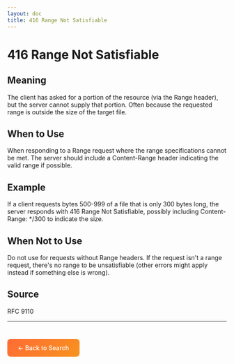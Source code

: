 ```yaml
---
layout: doc
title: 416 Range Not Satisfiable
---
```


# 416 Range Not Satisfiable

## Meaning

The client has asked for a portion of the resource (via the Range header), but the server cannot supply that portion. Often because the requested range is outside the size of the target file.

## When to Use

When responding to a Range request where the range specifications cannot be met. The server should include a Content-Range header indicating the valid range if possible.

## Example

If a client requests bytes 500-999 of a file that is only 300 bytes long, the server responds with 416 Range Not Satisfiable, possibly including Content-Range: */300 to indicate the size.

## When Not to Use

Do not use for requests without Range headers. If the request isn't a range request, there's no range to be unsatisfiable (other errors might apply instead if something else is wrong).

## Source

RFC 9110

---

<div style="margin-top: 40px;">
  <a href="/" style="display: inline-block; padding: 12px 24px; background: linear-gradient(135deg, #ff6b35, #f7931e); color: white; text-decoration: none; border-radius: 8px; font-weight: 500;">← Back to Search</a>
</div>

